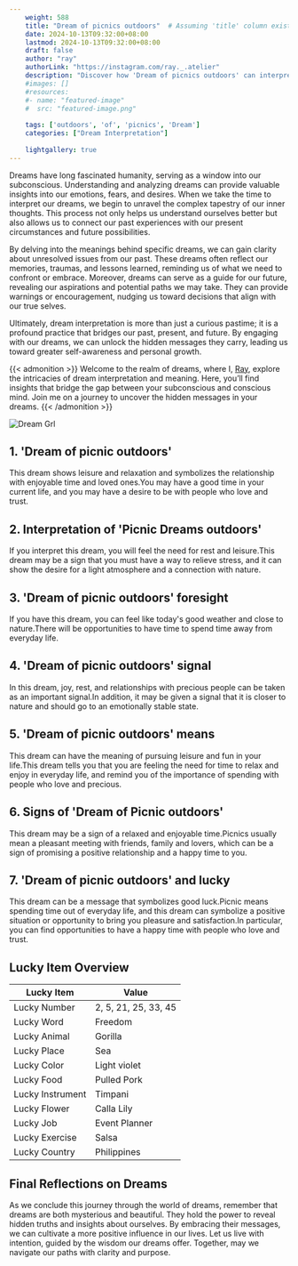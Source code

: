 ```yaml
---
    weight: 588
    title: "Dream of picnics outdoors"  # Assuming 'title' column exists
    date: 2024-10-13T09:32:00+08:00
    lastmod: 2024-10-13T09:32:00+08:00
    draft: false
    author: "ray"
    authorLink: "https://instagram.com/ray._.atelier"
    description: "Discover how 'Dream of picnics outdoors' can interpret your future and uncover its significant meanings in your life."
    #images: []
    #resources:
    #- name: "featured-image"
    #  src: "featured-image.png"
    
    tags: ['outdoors', 'of', 'picnics', 'Dream']
    categories: ["Dream Interpretation"]
    
    lightgallery: true
---
```

    
Dreams have long fascinated humanity, serving as a window into our subconscious. Understanding and analyzing dreams can provide valuable insights into our emotions, fears, and desires. When we take the time to interpret our dreams, we begin to unravel the complex tapestry of our inner thoughts. This process not only helps us understand ourselves better but also allows us to connect our past experiences with our present circumstances and future possibilities.

By delving into the meanings behind specific dreams, we can gain clarity about unresolved issues from our past. These dreams often reflect our memories, traumas, and lessons learned, reminding us of what we need to confront or embrace. Moreover, dreams can serve as a guide for our future, revealing our aspirations and potential paths we may take. They can provide warnings or encouragement, nudging us toward decisions that align with our true selves.

Ultimately, dream interpretation is more than just a curious pastime; it is a profound practice that bridges our past, present, and future. By engaging with our dreams, we can unlock the hidden messages they carry, leading us toward greater self-awareness and personal growth.

{{< admonition >}}
Welcome to the realm of dreams, where I, [Ray](https://instagram.com/ray._.atelier), explore the intricacies of dream interpretation and meaning. Here, you’ll find insights that bridge the gap between your subconscious and conscious mind. Join me on a journey to uncover the hidden messages in your dreams.
{{< /admonition >}}

![Dream Grl](https://cdn.pixabay.com/photo/2017/11/02/03/35/gothic-2910057_1280.jpg "Dream Grl")

## 1. 'Dream of picnic outdoors'
This dream shows leisure and relaxation and symbolizes the relationship with enjoyable time and loved ones.You may have a good time in your current life, and you may have a desire to be with people who love and trust.

## 2. Interpretation of 'Picnic Dreams outdoors'
If you interpret this dream, you will feel the need for rest and leisure.This dream may be a sign that you must have a way to relieve stress, and it can show the desire for a light atmosphere and a connection with nature.

## 3. 'Dream of picnic outdoors' foresight
If you have this dream, you can feel like today's good weather and close to nature.There will be opportunities to have time to spend time away from everyday life.

## 4. 'Dream of picnic outdoors' signal
In this dream, joy, rest, and relationships with precious people can be taken as an important signal.In addition, it may be given a signal that it is closer to nature and should go to an emotionally stable state.

## 5. 'Dream of picnic outdoors' means
This dream can have the meaning of pursuing leisure and fun in your life.This dream tells you that you are feeling the need for time to relax and enjoy in everyday life, and remind you of the importance of spending with people who love and precious.

## 6. Signs of 'Dream of Picnic outdoors'
This dream may be a sign of a relaxed and enjoyable time.Picnics usually mean a pleasant meeting with friends, family and lovers, which can be a sign of promising a positive relationship and a happy time to you.

## 7. 'Dream of picnic outdoors' and lucky
This dream can be a message that symbolizes good luck.Picnic means spending time out of everyday life, and this dream can symbolize a positive situation or opportunity to bring you pleasure and satisfaction.In particular, you can find opportunities to have a happy time with people who love and trust.

## Lucky Item Overview
| Lucky Item          | Value              |
|---------------|--------------------|
| Lucky Number        | 2, 5, 21, 25, 33, 45  |
| Lucky Word          | Freedom |
| Lucky Animal        | Gorilla |
| Lucky Place         | Sea     |
| Lucky Color         | Light violet     |
| Lucky Food          | Pulled Pork      |
| Lucky Instrument    | Timpani |
| Lucky Flower        | Calla Lily    |
| Lucky Job           | Event Planner       |
| Lucky Exercise      | Salsa  |
| Lucky Country       | Philippines    |


##  Final Reflections on Dreams

As we conclude this journey through the world of dreams, remember that dreams are both mysterious and beautiful. They hold the power to reveal hidden truths and insights about ourselves. By embracing their messages, we can cultivate a more positive influence in our lives. Let us live with intention, guided by the wisdom our dreams offer. Together, may we navigate our paths with clarity and purpose.
